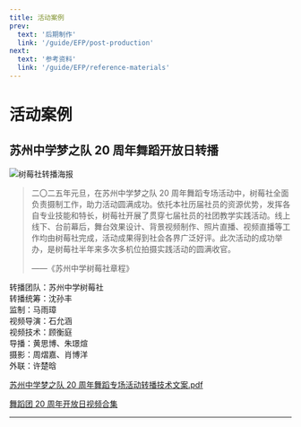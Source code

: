 ```yaml
---
title: 活动案例
prev:
  text: '后期制作'
  link: '/guide/EFP/post-production'
next:
  text: '参考资料'
  link: '/guide/EFP/reference-materials'
---
```


# 活动案例

## 苏州中学梦之队 20 周年舞蹈开放日转播

![树莓社转播海报](https://szzxshumei.com/wp-content/uploads/2025/01/00000fce-6c79-72ff-4b15-a536e0f242b3.jpg)

> 二〇二五年元旦，在苏州中学梦之队 20 周年舞蹈专场活动中，树莓社全面负责摄制工作，助力活动圆满成功。依托本社历届社员的资源优势，发挥各自专业技能和特长，树莓社开展了贯穿七届社员的社团教学实践活动。线上线下、台前幕后，舞台效果设计、背景视频制作、照片直播、视频直播等工作均由树莓社完成，活动成果得到社会各界广泛好评。此次活动的成功举办，是树莓社半年来多次多机位拍摄实践活动的圆满收官。
>
> ——《苏州中学树莓社章程》

转播团队：苏州中学树莓社
<br>转播统筹：沈孙丰
<br>监制：马雨璋
<br>视频导演：石允涵
<br>视频技术：顾衡庭
<br>导播：黄思博、朱璟煊
<br>摄影：周熠嘉、肖博洋
<br>外联：许楚晗

[苏州中学梦之队 20 周年舞蹈专场活动转播技术文案.pdf](https://szzxshumei.com/post/2025/shs-dt20-bt-retro-20250101/)

[舞蹈团 20 周年开放日视频合集](https://szzxshumei.com/post/2025/wudaokaifangri20250101/)

---
